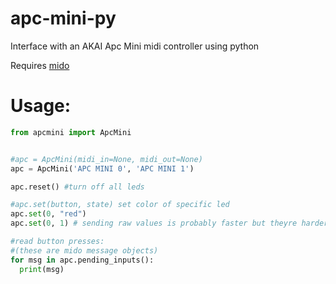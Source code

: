 # apc-mini-py
Interface with an AKAI Apc Mini midi controller using python

Requires [mido](https://github.com/mido/mido)

# Usage:
```python
from apcmini import ApcMini


#apc = ApcMini(midi_in=None, midi_out=None)
apc = ApcMini('APC MINI 0', 'APC MINI 1')

apc.reset() #turn off all leds

#apc.set(button, state) set color of specific led
apc.set(0, "red")
apc.set(0, 1) # sending raw values is probably faster but theyre harder to remember.

#read button presses:
#(these are mido message objects)
for msg in apc.pending_inputs():
  print(msg)
```
